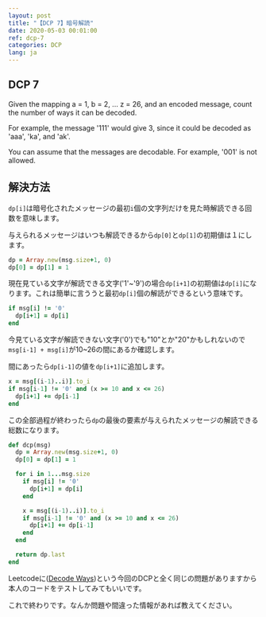 ```yaml
---
layout: post
title: "【DCP 7】暗号解読"
date: 2020-05-03 00:01:00
ref: dcp-7
categories: DCP
lang: ja
---
```


## **DCP 7**

Given the mapping a = 1, b = 2, ... z = 26, and an encoded message, count the number of ways it can be decoded.

For example, the message '111' would give 3, since it could be decoded as 'aaa', 'ka', and 'ak'.

You can assume that the messages are decodable. For example, '001' is not allowed.

<div class="divider"></div>

## **解決方法**

`dp[i]`は暗号化されたメッセージの最初`i`個の文字列だけを見た時解読できる回数を意味します。

与えられるメッセージはいつも解読できるから`dp[0]`と`dp[1]`の初期値は１にします。
```rb
dp = Array.new(msg.size+1, 0)
dp[0] = dp[1] = 1
```

現在見ている文字が解読できる文字('1'~'9')の場合`dp[i+1]`の初期値は`dp[i]`になります。これは簡単に言ううと最初`dp[i]`個の解読ができるという意味です。
```rb
if msg[i] != '0'
  dp[i+1] = dp[i]
end
```

今見ている文字が解読できない文字('0')でも"10"とか"20"かもしれないので`msg[i-1] + msg[i]`が10~26の間にあるか確認します。

間にあったら`dp[i-1]`の値を`dp[i+1]`に追加します。
```rb
x = msg[(i-1)..i)].to_i
if msg[i-1] != '0' and (x >= 10 and x <= 26)
  dp[i+1] += dp[i-1]
end
```

この全部過程が終わったら`dp`の最後の要素が与えられたメッセージの解読できる総数になります。

```rb
def dcp(msg)
  dp = Array.new(msg.size+1, 0)
  dp[0] = dp[1] = 1

  for i in 1...msg.size
    if msg[i] != '0'
      dp[i+1] = dp[i]
    end

    x = msg[(i-1)..i)].to_i
    if msg[i-1] != '0' and (x >= 10 and x <= 26)
      dp[i+1] += dp[i-1]
    end
  end

  return dp.last
end
```

Leetcodeに([Decode Ways](https://leetcode.com/problems/decode-ways/))という今回のDCPと全く同じの問題がありますから本人のコードをテストしてみてもいいです。

これで終わりです。なんか問題や間違った情報があれば教えてください。
